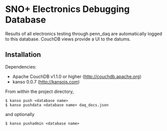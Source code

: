 SNO+ Electronics Debugging Database
===================================
Results of all electronics testing through penn_daq are automatically logged to this database. CouchDB views provide a UI to the datums.

Installation
------------
Dependencies:

* Apache CouchDB v1.1.0 or higher (http://couchdb.apache.org)
* kanso 0.0.7 (http://kansojs.com)

From within the project directory,

    $ kanso push <database name>
    $ kanso pushdata <database name> daq_docs.json

and optionally

    $ kanso pushadmin <database name>

